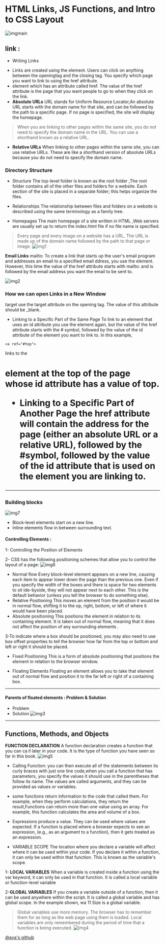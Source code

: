 # HTML Links, JS Functions, and Intro to CSS Layout

![imgmain](https://cdn2.hubspot.net/hubfs/53/html-css-javascript.jpg)
## link :
- Writing Links
* Links are created using the <a> element. Users can click on anything between the opening<a>tag and the closing </a> tag. You specify which page you want to link to using the href attribute.
* element which has an attribute called href. The value of the href attribute is the page that you want people to go to when they click on the link.
* **Absolute URLs** URL stands for Uniform Resource Locator,An absolute URL starts with the domain name for that site, and can be followed by the path to a specific page. If no page is specified, the site will display the homepage.
> When you are linking to other pages within the same site, you do not need to specify the domain name in the URL. You can use a shorthand known as a relative URL.

* **Relative URLs** When linking to other pages within the same site, you can use relative URLs. These are like a shorthand version of absolute URLs because you do not need to specify the domain name.

### Directory Structure
* Structure The top-level folder is known as the root folder ,The root folder contains all of the other files and folders for a website. Each section of the site is placed in a separate folder; this helps organize the files.

* Relationships The relationship between files and folders on a website is described using the same terminology as a family tree.

* Homepages The main homepage of a site written in HTML ,Web servers are usually set up to return the index.html file if no file name is specified.
> Every page and every image on a website has a URL, The URL is made up of the domain name followed by the path to that page or image.
![img1](https://clever-solution.com/wp-content/uploads/2020/02/55%D0%9C%D0%BE%D0%BD%D1%82%D0%B0%D0%B6%D0%BD%D0%B0%D1%8F-%D0%BE%D0%B1%D0%BB%D0%B0%D1%81%D1%82%D1%8C-1.png)

**Email Links**
mailto: To create a link that starts up the user's email program and addresses an email to a specified email ddress, you use the <a> element. However, this time the value of the href attribute starts with mailto: and is followed by the email address you want the email to be sent to.



![img2](https://data-flair.training/blogs/wp-content/uploads/sites/2/2020/07/HTML-File-Paths-df.jpg)

### How we can open Links in a New Window
target use the target attribute on the opening <a> tag. The value of this attribute should be _blank.
- Linking to a Specific Part of the Same Page
To link to an element that uses an id attribute you use the <a> element again, but the value of the href attribute starts with the # symbol, followed by the value of the id attribute of the element you want to link to. In this example, 
~~~
<a ref="#top"> 
~~~ 
links to the <h1> element at the top of the page whose id attribute has a value of top.

- Linking to a Specific Part of Another Page
the href attribute will contain the address for the page (either an absolute URL or a relative URL), followed by the #symbol, followed by the value of the id attribute that is used on the element you are linking to.

--------------
### Building blocks
![img7](https://data-flair.training/blogs/wp-content/uploads/sites/2/2020/06/Block-level-Inline-elements-in-html-df.jpg)
* Block-level elements start on a new line.
* Inline elements flow in between surrounding text.

#### Controlling Elements :
1- Controlling the Position of Elements

2- CSS has the following positioning schemes that allow you to control the layout of a page:
![img6](https://user.oc-static.com/upload/2018/05/17/15265909024573_p1c5-1.png)
* Normal flow Every block-level element appears on a new line, causing each item to appear lower down the page than the previous one. Even if you specify the width of the boxes and there is space for two elements to sit ide-byside, they will not appear next to each other. This is the default behavior (unless you tell the browser to do something else).
* Relative Positioning This moves an element from the position it would be in normal flow, shifting it to the op, right, bottom, or left of where it would have been placed.
* Absolute positioning This positions the element in relation to its containing element. It is taken out of normal flow, meaning that it does not affect the position of any surrounding elements .

3-To indicate where a box should be positioned, you may also need to use box offset properties to tell the browser how far from the top or bottom and left or right it should be placed.

* Fixed Positioning This is a form of absolute positioning that positions the element in relation to the browser window.

* Floating Elements Floating an element allows you to take that element out of normal flow and position it to the far left or right of a containing box. 
----------

#### Parents of floated elements : Problem & Solution
* Problem
* Solution
![img3](https://miro.medium.com/max/1296/1*B46umFQ3ls_DhaU8PSr9Og.png)
----------------------------
## Functions, Methods, and Objects
**FUNCTION DECLARATION** A function declaration creates a function that you can ca ll later in your code. It is the type of function you have seen so far in this book.
![img5](https://media.geeksforgeeks.org/wp-content/uploads/methods-in-java.png)
* Calling Function: you can then execute all of the statements between its curly braces with just one line code,when you call a function that has parameters, you specify the values it should use in the parentheses that follow its name. The values are called arguments, and they can be provided as values or variables.

* some functions return information to the code that called them. For example, when they perform calculations, they return the result,Functions can return more than one value using an array. For example, this function calculates the area and volume of a box.

* Expressions produce a value. They can be used where values are expected. If a function is placed where a browser expects to see an expression, (e.g., as an argument to a function), then it gets treated as an expression.

* VARIABLE SCOPE The location where you declare a variable will affect where it can be used within your code. If you declare it within a function, it can only be used within that function. This is known as the variable's scope.


1- **LOCAL VARIABLES** When a variable is created inside a function using the var keyword, it can only be used in that function. It is called a local variable or function-level variable

2-**GLOBAL VARIABLES** If you create a variable outside of a function, then it can be used anywhere within the script. It is called a global variable and has global scope. In the example shown, wa 11 Size is a global variable.

>Global variables use more memory. The browser has to remember them for as long as the web page using them is loaded. Local variables are only remembered during the period of time that a function is being executed.
![img4](https://gcallah.github.io/OOP/graphics/Chap8Diag7.png)


[@aya's github](https://github.com/Aya-AbuNajm)